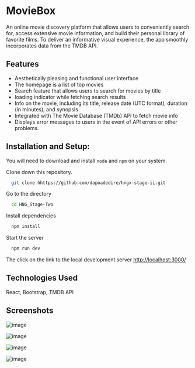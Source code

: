 # MovieBox

An online movie discovery platform that allows users to conveniently search for, access extensive movie information, and build their personal library of favorite films. To deliver an informative visual experience, the app smoothly incorporates data from the TMDB API.


## Features

- Aesthetically pleasing and functional user interface
- The homepage is a list of top movies
- Search feature that allows users to search for movies by title
- loading indicator while fetching search results
- Info on the movie, including its title, release date (UTC format), duration (in minutes), and synopsis
- Integrated with The Movie Database (TMDb) API to fetch movie info
- Displays error messages to users in the event of API errors or other problems.


## Installation and Setup:

You will need to download and install `node` and `npm` on your system.

Clone down this repository. 

```bash
  git clone hhttps://github.com/dapoadedire/hngx-stage-ii.git
```


Go to the directory

```bash
  cd HNG_Stage-Two
```


Install dependencies

```bash
  npm install
```


Start the server

```bash
  npm run dev
```

The click on the link to the local development server <http://localhost:3000/>

## Technologies Used

React, Bootstrap, TMDB API


## Screenshots

![image](https://github.com/dapoadedire/hngx-stage-ii/assets/95668340/1bb30308-ef6e-4285-946b-322e1422337d)

![image](https://github.com/dapoadedire/hngx-stage-ii/assets/95668340/726ac337-f89e-47ec-a37f-81f39bc249b0)

![image](https://github.com/dapoadedire/hngx-stage-ii/assets/95668340/a345a50b-807d-4c30-a554-ba7858a1ec6e)

![image](https://github.com/dapoadedire/hngx-stage-ii/assets/95668340/022aeb3a-caac-4be2-8a1f-439926a6611d)